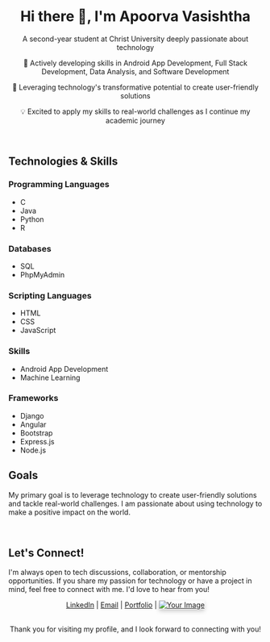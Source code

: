 <!DOCTYPE html>
<html>
<head>
  <title>Apoorva Vasishtha's Profile</title>
</head>
<body>

<div align="center">
  <h1>Hi there 👋, I'm Apoorva Vasishtha</h1>
  <p>A second-year student at Christ University deeply passionate about technology</p>
  <p>🚀 Actively developing skills in Android App Development, Full Stack Development, Data Analysis, and Software Development</p>
  <p>🌟 Leveraging technology's transformative potential to create user-friendly solutions</p>
  <p>💡 Excited to apply my skills to real-world challenges as I continue my academic journey</p>
</div>

<br>

<h2>Technologies & Skills</h2>

<h3>Programming Languages</h3>
<ul>
  <li>C</li>
  <li>Java</li>
  <li>Python</li>
  <li>R</li>
</ul>

<h3>Databases</h3>
<ul>
  <li>SQL</li>
  <li>PhpMyAdmin</li>
</ul>

<h3>Scripting Languages</h3>
<ul>
  <li>HTML</li>
  <li>CSS</li>
  <li>JavaScript</li>
</ul>

<h3>Skills</h3>
<ul>
  <li>Android App Development</li>
  <li>Machine Learning</li>
</ul>

<h3>Frameworks</h3>
<ul>
  <li>Django</li>
  <li>Angular</li>
  <li>Bootstrap</li>
  <li>Express.js</li>
  <li>Node.js</li>
</ul>

<h2>Goals</h2>
<p>My primary goal is to leverage technology to create user-friendly solutions and tackle real-world challenges. I am passionate about using technology to make a positive impact on the world.</p>

<br>

<h2>Let's Connect!</h2>
<p>I'm always open to tech discussions, collaboration, or mentorship opportunities. If you share my passion for technology or have a project in mind, feel free to connect with me. I'd love to hear from you!</p>

<div align="center">
  <a href="www.linkedin.com/in/apoorva-vasishtha-3000241b1">LinkedIn</a> | 
  <a href="mailto:apoorvavasishtha@gmail.com">Email</a> | 
  <a href="https://kaleidoscopic-quokka-d10008.netlify.app/">Portfolio</a> | 
  <a href="https://holopin.io/@apoorva240">
    <img src="https://example.com/your-image.jpg" alt="Your Image" style="box-shadow: 0 4px 8px 0 rgba(0,0,0,0.2); transition: 0.3s;">
  </a>
</div>

<br>

<div align="center">
  <p>Thank you for visiting my profile, and I look forward to connecting with you!</p>
</div>

</body>
</html>
